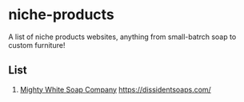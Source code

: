 # niche-products
A list of niche products websites, anything from small-batrch soap to custom furniture!

## List

1. [Mighty White Soap Company](https://www.mightywhitesoapco.com/)
https://dissidentsoaps.com/ 
